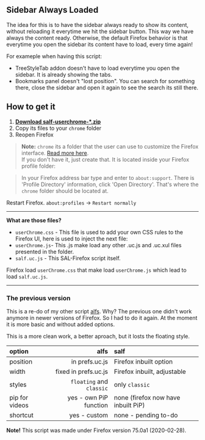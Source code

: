 ## Sidebar Always Loaded  
The idea for this is to have the sidebar always ready to show its content, without reloading it everytime we hit the sidebar button. This way we have always the content ready. Otherwise, the default Firefox behavior is that everytime you open the sidebar its content have to load, every time again!

For exameple when having this script: 
 * TreeStyleTab addon doesn't have to load everytime you open the sidebar. It is already showing the tabs.
 * Bookmarks panel doesn't "lost position". You can search for something there, close the sidebar and open it again to see the search its still there.

## How to get it
1. [**Download salf-userchrome-\*.zip**](https://github.com/thepante/SAL-Firefox/releases/latest)
2. Copy its files to your `chrome` folder
3. Reopen Firefox

> **Note:** `chrome` its a folder that the user can use to customize the Firefox interface. [Read more here](http://kb.mozillazine.org/index.php?title=UserChrome.css).  
If you don't have it, just create that. It is located inside your Firefox profile folder:

> In your Firefox address bar type and enter to `about:support`. There is 'Profile Directory' information, click 'Open Directory'. That's where the `chrome` folder should be located at.

Restart Firefox. `about:profiles` → `Restart normally`

----
**What are those files?**
 * `userChrome.css` - This file is used to add your own CSS rules to the Firefox UI, here is used to inject the next file:
 * `userChrome.js`- This .js make load any other .uc.js and .uc.xul files presented in the folder.
 * `salf.uc.js` - This SAL-Firefox script itself.
 
 Firefox load `userChrome.css` that make load `userChrome.js` which lead to load `salf.uc.js`.
 
----
### The previous version

This is a re-do of my other script [alfs](https://github.com/thepante/alfs-firefox).
Why? The previous one didn't work anymore in newer versions of Firefox. So I had to do it again. At the moment it is more basic and without added options.

This is a more clean work, a better aproach, but it losts the floating style.

| option              | alfs | salf                                                                                                                    |  
| :---             | ---:    | :---                                                                                                                    |  
| position         | in prefs.uc.js | Firefox inbuilt option                                                                                        |  
| width            | fixed in prefs.uc.js  | Firefox inbuilt, adjustable    
| styles           | `floating` and `classic` | only `classic`
| pip for videos | yes - own PiP function | none (firefox now have inbuilt PiP)
| shortcut       | yes - custom       | none - pending to-do

**Note!**
This script was made under Firefox version 75.0a1 (2020-02-28).
